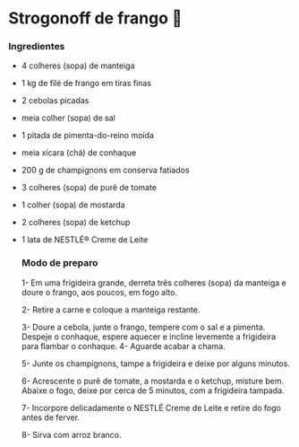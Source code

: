 # Strogonoff de frango :chicken:

### Ingredientes

- 4 colheres (sopa) de manteiga

- 1 kg de filé de frango em tiras finas

- 2 cebolas picadas

- meia colher (sopa) de sal

- 1 pitada de pimenta-do-reino moída

- meia xícara (chá) de conhaque

- 200 g de champignons em conserva fatiados

- 3 colheres (sopa) de purê de tomate

- 1 colher (sopa) de mostarda

- 2 colheres (sopa) de ketchup

- 1 lata de NESTLÉ® Creme de Leite

  ### Modo de preparo

  1- Em uma frigideira grande, derreta três colheres (sopa) da manteiga e doure o frango, aos poucos, em fogo alto.

  2- Retire a carne e coloque a manteiga restante.

  3- Doure a cebola, junte o frango, tempere com o sal e a pimenta. Despeje o conhaque, espere aquecer e incline levemente a frigideira para flambar o conhaque. 4- Aguarde acabar a chama.

  5- Junte os champignons, tampe a frigideira e deixe por alguns minutos.

  6- Acrescente o purê de tomate, a mostarda e o ketchup, misture bem. Abaixe o fogo, deixe por cerca de 5 minutos, com a frigideira tampada.

  7- Incorpore delicadamente o NESTLÉ Creme de Leite e retire do fogo antes de ferver.

  8- Sirva com arroz branco.